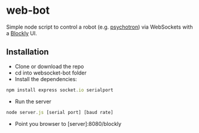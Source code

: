 # web-bot

Simple node script to control a robot (e.g. [psychotron](https://github.com/joegaffey/psychotron)) via WebSockets with a [Blockly](https://developers.google.com/blockly/) UI.

## Installation
* Clone or download the repo
* cd into websocket-bot folder
* Install the dependencies:
```javascript
npm install express socket.io serialport
```
* Run the server
```javascript
node server.js [serial port] [baud rate]
```
* Point you browser to [server]:8080/blockly
